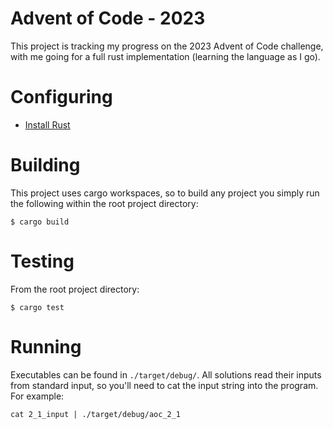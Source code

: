 # Advent of Code - 2023

This project is tracking my progress on the 2023 Advent of Code challenge, with me going for a full rust implementation (learning the language as I go).

# Configuring

- [Install Rust](https://www.rust-lang.org/tools/install)

# Building

This project uses cargo workspaces, so to build any project you simply run the following within the root project directory:

`$ cargo build`

# Testing

From the root project directory:

`$ cargo test`

# Running

Executables can be found in `./target/debug/`. All solutions read their inputs from standard input, so you'll need to cat
the input string into the program. For example:

`cat 2_1_input | ./target/debug/aoc_2_1`
